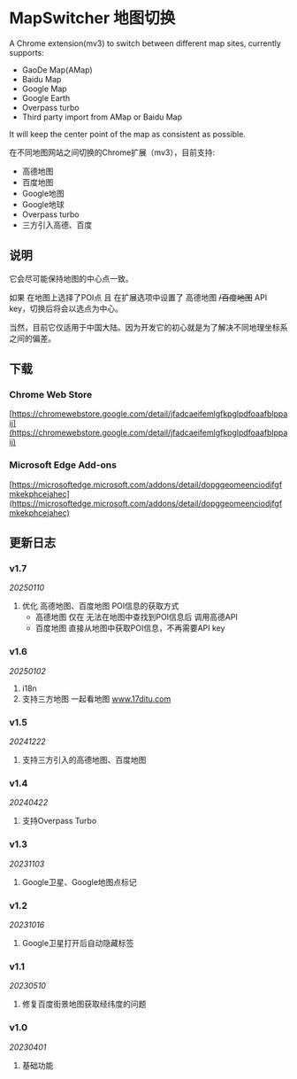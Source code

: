 # MapSwitcher 地图切换

A Chrome extension(mv3) to switch between different map sites, currently supports:

- GaoDe Map(AMap)
- Baidu Map
- Google Map
- Google Earth
- Overpass turbo
- Third party import from AMap or Baidu Map

It will keep the center point of the map as consistent as possible.

在不同地图网站之间切换的Chrome扩展（mv3），目前支持:

- 高德地图
- 百度地图
- Google地图
- Google地球
- Overpass turbo
- 三方引入高德、百度

## 说明

它会尽可能保持地图的中心点一致。

如果 在地图上选择了POI点 且 在扩展选项中设置了 高德地图 ~~/百度地图~~ API key，切换后将会以选点为中心。

当然，目前它仅适用于中国大陆。因为开发它的初心就是为了解决不同地理坐标系之间的偏差。

## 下载

### Chrome Web Store

[https://chromewebstore.google.com/detail/jfadcaeifemlgfkpglpdfoaafblppaij](https://chromewebstore.google.com/detail/jfadcaeifemlgfkpglpdfoaafblppaij)

### Microsoft Edge Add-ons

[https://microsoftedge.microsoft.com/addons/detail/dopggeomeenciodjfgfmkekphcejahec](https://microsoftedge.microsoft.com/addons/detail/dopggeomeenciodjfgfmkekphcejahec)

## 更新日志

### v1.7

*20250110*

1. 优化 高德地图、百度地图 POI信息的获取方式
    - 高德地图 仅在 无法在地图中查找到POI信息后 调用高德API
    - 百度地图 直接从地图中获取POI信息，不再需要API key

### v1.6

*20250102*

1. i18n
2. 支持三方地图 一起看地图 www.17ditu.com

### v1.5

*20241222*

1. 支持三方引入的高德地图、百度地图

### v1.4

*20240422*

1. 支持Overpass Turbo

### v1.3

*20231103*

1. Google卫星、Google地图点标记

### v1.2

*20231016*

1. Google卫星打开后自动隐藏标签

### v1.1

*20230510*

1. 修复百度街景地图获取经纬度的问题

### v1.0

*20230401*

1. 基础功能
